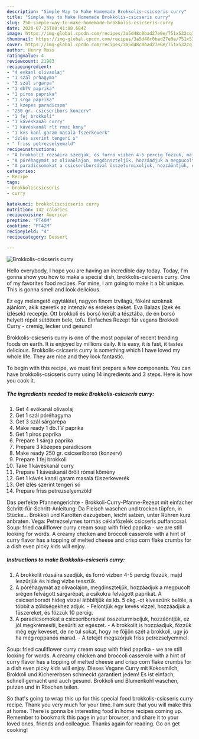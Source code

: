 ```yaml
---
description: "Simple Way to Make Homemade Brokkolis-csicseris curry"
title: "Simple Way to Make Homemade Brokkolis-csicseris curry"
slug: 250-simple-way-to-make-homemade-brokkolis-csicseris-curry
date: 2020-07-25T08:41:08.684Z
image: https://img-global.cpcdn.com/recipes/3a5d48c0bad27e0e/751x532cq70/brokkolis-csicseris-curry-recept-foto.jpg
thumbnail: https://img-global.cpcdn.com/recipes/3a5d48c0bad27e0e/751x532cq70/brokkolis-csicseris-curry-recept-foto.jpg
cover: https://img-global.cpcdn.com/recipes/3a5d48c0bad27e0e/751x532cq70/brokkolis-csicseris-curry-recept-foto.jpg
author: Henry Moss
ratingvalue: 4
reviewcount: 21983
recipeingredient:
- "4 evkanl olivaolaj"
- "1 szál prhagyma"
- "3 szál srgarpa"
- "1 dbTV paprika"
- "1 piros paprika"
- "1 srga paprika"
- "3 kzepes paradicsom"
- "250 gr. csicseribors konzerv"
- "1 fej brokkoli"
- "1 kávéskanál curry"
- "1 kávéskanál rlt rmai kmny"
- "1 kvs kanl garam masala fszerkeverk"
- "ízlés szerint tengeri s"
- " friss petrezselyemzld"
recipeinstructions:
- "A brokkolit rózsáira szedjük, és forró vizben 4-5 percig fözzük, majd leszürjük és hideg vizbe tesszük."
- "A póréhagymát az olivaolajon, megdinszteljük, hozzáadjuk a megpucolt srégen felvágott sárgarépát, a csíkokra felvágott paprikát. A csicseriborsót hideg vizzel átöblítjük és kb. 5 dkg.-ot kiveszünk belöle, a többit a zöldségekhez adjuk.  Felöntjük egy kevés vizzel, hozzáadjuk a füszereket, és fözzük 10 percig."
- "A paradicsomokat a csicseriborsóval összeturmixoljuk, hozzáöntjük, ez jól megkrémesíti, besüríti az egészet.  A brokkolit is hozzáadjuk, fözzük még egy keveset, de ne tul sokat, hogy ne föjjön szét a brokkoli, ugy jó ha még roppanós marad.  A tetejét megszórjuk friss petrezselyemmel."
categories:
- Recipe
tags:
- brokkoliscsicseris
- curry

katakunci: brokkoliscsicseris curry 
nutrition: 142 calories
recipecuisine: American
preptime: "PT40M"
cooktime: "PT42M"
recipeyield: "4"
recipecategory: Dessert

---
```



![Brokkolis-csicseris curry](https://img-global.cpcdn.com/recipes/3a5d48c0bad27e0e/751x532cq70/brokkolis-csicseris-curry-recept-foto.jpg)

Hello everybody, I hope you are having an incredible day today. Today, I'm gonna show you how to make a special dish, brokkolis-csicseris curry. One of my favorites food recipes. For mine, I am going to make it a bit unique. This is gonna smell and look delicious.

Ez egy melengető egytálétel, nagyon finom ízvilágú, főként azoknak ajánlom, akik szeretik az intenzív és érdekes ízeket. Eva Balazs (ízek és ízlések) receptje. Ott brokkoli és borsó került a tésztába, de én borsó helyett répát sütöttem bele, tofu. Einfaches Rezept für vegans Brokkoli Curry - cremig, lecker und gesund!

Brokkolis-csicseris curry is one of the most popular of recent trending foods on earth. It is enjoyed by millions daily. It is easy, it is fast, it tastes delicious. Brokkolis-csicseris curry is something which I have loved my whole life. They are nice and they look fantastic.


To begin with this recipe, we must first prepare a few components. You can have brokkolis-csicseris curry using 14 ingredients and 3 steps. Here is how you cook it.

<!--inarticleads1-->

##### The ingredients needed to make Brokkolis-csicseris curry:

1. Get 4 evökanál olivaolaj
1. Get 1 szál póréhagyma
1. Get 3 szál sárgarépa
1. Make ready 1 db.TV paprika
1. Get 1 piros paprika
1. Prepare 1 sárga paprika
1. Prepare 3 közepes paradicsom
1. Make ready 250 gr. csicseriborsó (konzerv)
1. Prepare 1 fej brokkoli
1. Take 1 kávéskanál curry
1. Prepare 1 kávéskanál örölt római kömény
1. Get 1 kávés kanál garam masala füszerkeverék
1. Get ízlés szerint tengeri só
1. Prepare  friss petrezselyemzöld


Das perfekte Pfannengerichte - Brokkoli-Curry-Pfanne-Rezept mit einfacher Schritt-für-Schritt-Anleitung: Da Fleisch waschen und trocken tüpfen, in Stücke… Brokkoli und Karotten dazugeben, leicht salzen, unter Rühren kurz anbraten. Vega: Petrezselymes tormás céklafőzelék csicseris puffanccsal. Soup: fried cauliflower curry cream soup with fried paprika - we are still looking for words. A creamy chicken and broccoli casserole with a hint of curry flavor has a topping of melted cheese and crisp corn flake crumbs for a dish even picky kids will enjoy. 

<!--inarticleads2-->

##### Instructions to make Brokkolis-csicseris curry:

1. A brokkolit rózsáira szedjük, és forró vizben 4-5 percig fözzük, majd leszürjük és hideg vizbe tesszük.
1. A póréhagymát az olivaolajon, megdinszteljük, hozzáadjuk a megpucolt srégen felvágott sárgarépát, a csíkokra felvágott paprikát. A csicseriborsót hideg vizzel átöblítjük és kb. 5 dkg.-ot kiveszünk belöle, a többit a zöldségekhez adjuk.  - Felöntjük egy kevés vizzel, hozzáadjuk a füszereket, és fözzük 10 percig.
1. A paradicsomokat a csicseriborsóval összeturmixoljuk, hozzáöntjük, ez jól megkrémesíti, besüríti az egészet.  - A brokkolit is hozzáadjuk, fözzük még egy keveset, de ne tul sokat, hogy ne föjjön szét a brokkoli, ugy jó ha még roppanós marad.  - A tetejét megszórjuk friss petrezselyemmel.


Soup: fried cauliflower curry cream soup with fried paprika - we are still looking for words. A creamy chicken and broccoli casserole with a hint of curry flavor has a topping of melted cheese and crisp corn flake crumbs for a dish even picky kids will enjoy. Dieses Vegane Curry mit Kokosmilch, Brokkoli und Kichererbsen schmeckt garantiert jedem! Es ist einfach, schnell gemacht und auch gesund. Brokkoli und Blumenkohl waschen, putzen und in Röschen teilen. 

So that's going to wrap this up for this special food brokkolis-csicseris curry recipe. Thank you very much for your time. I am sure that you will make this at home. There is gonna be interesting food in home recipes coming up. Remember to bookmark this page in your browser, and share it to your loved ones, friends and colleague. Thanks again for reading. Go on get cooking!
